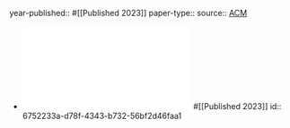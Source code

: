 year-published:: #[[Published 2023]] 
paper-type:: 
source:: [ACM](https://dl.acm.org/doi/abs/10.1145/3580890)

- ![IoTBeholder: A Privacy Snooping Attack on User Habitual Behaviors from Smart Home Wi-Fi Traffic](../assets/3580890_1733441097591_0.pdf) #[[Published 2023]]
  id:: 6752233a-d78f-4343-b732-56bf2d46faa1